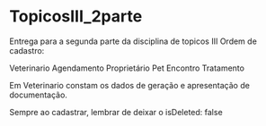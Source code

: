 # TopicosIII_2parte
Entrega para a segunda parte da disciplina de topicos III
Ordem de cadastro:

Veterinario
Agendamento
Proprietário
Pet
Encontro
Tratamento

Em Veterinario constam os dados de geração e apresentação de documentação.

Sempre ao cadastrar, lembrar de deixar o isDeleted: false
